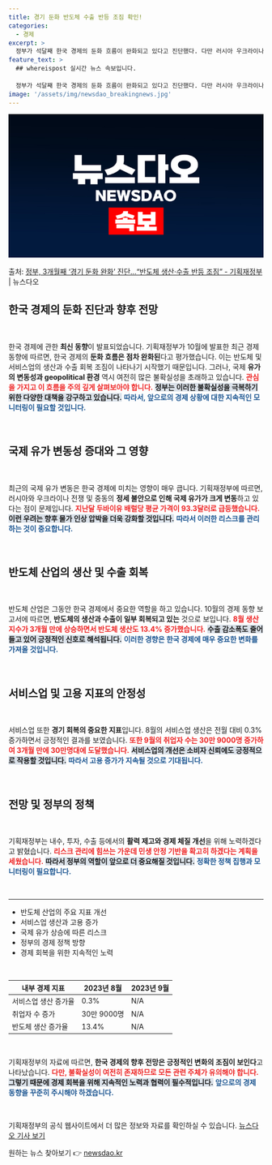 ```yaml
---
title: 경기 둔화 반도체 수출 반등 조짐 확인!
categories:
  - 경제
excerpt: >
  정부가 석달째 한국 경제의 둔화 흐름이 완화되고 있다고 진단했다. 다만 러시아 우크라이나 전쟁에 중동 정세 …
feature_text: >
  ## whereispost 실시간 뉴스 속보입니다.

  정부가 석달째 한국 경제의 둔화 흐름이 완화되고 있다고 진단했다. 다만 러시아 우크라이나 전쟁에 중동 정세 …
image: '/assets/img/newsdao_breakingnews.jpg'
---
```


![뉴스다오 속보](/assets/img/newsdao_breakingnews.jpg)

<p>출처: <a href="https://newsdao.kr/2158" rel="dofollow">정부, 3개월째 ‘경기 둔화 완화’ 진단…“반도체 생산·수출 반등 조짐” - 기획재정부</a> | 뉴스다오</p>

<h2 data-ke-size="size26">한국 경제의 둔화 진단과 향후 전망</h2>

<p data-ke-size="size16">&nbsp;</p>

한국 경제에 관한 **최신 동향**이 발표되었습니다. 기획재정부가 10월에 발표한 최근 경제동향에 따르면, 한국 경제의 **둔화 흐름은 점차 완화된**다고 평가했습니다. 이는 반도체 및 서비스업의 생산과 수출 회복 조짐이 나타나기 시작했기 때문입니다. 그러나, 국제 **유가의 변동성과 geopolitical 환경** 역시 여전히 많은 불확실성을 초래하고 있습니다. <b><span style="color: #ee2323;">관심을 가지고 이 흐름을 주의 깊게 살펴보아야 합니다.</span></b> <b><span style="background-color: #21538527;">정부는 이러한 불확실성을 극복하기 위한 다양한 대책을 강구하고 있습니다.</span></b> <b><span style="color: #1a5490;">따라서, 앞으로의 경제 상황에 대한 지속적인 모니터링이 필요할 것입니다.</span></b> 

<p data-ke-size="size16">&nbsp;</p>

<h2 data-ke-size="size26">국제 유가 변동성 증대와 그 영향</h2>

<p data-ke-size="size16">&nbsp;</p>

최근의 국제 유가 변동은 한국 경제에 미치는 영향이 매우 큽니다. 기획재정부에 따르면, 러시아와 우크라이나 전쟁 및 중동의 **정세 불안으로 인해 국제 유가가 크게 변동**하고 있다는 점이 문제입니다. <b><span style="color: #ee2323;">지난달 두바이유 배럴당 평균 가격이 93.3달러로 급등했습니다.</span></b> <b><span style="background-color: #21538527;">이런 우려는 향후 물가 인상 압박을 더욱 강화할 것입니다.</span></b> <b><span style="color: #1a5490;">따라서 이러한 리스크를 관리하는 것이 중요합니다.</span></b>

<p data-ke-size="size16">&nbsp;</p>

<h2 data-ke-size="size26">반도체 산업의 생산 및 수출 회복</h2>

<p data-ke-size="size16">&nbsp;</p>

반도체 산업은 그동안 한국 경제에서 중요한 역할을 하고 있습니다. 10월의 경제 동향 보고서에 따르면, **반도체의 생산과 수출이 일부 회복되고 있는** 것으로 보입니다. <b><span style="color: #ee2323;">8월 생산지수가 3개월 만에 상승하면서 반도체 생산도 13.4% 증가했습니다.</span></b> <b><span style="background-color: #21538527;">수출 감소폭도 줄어들고 있어 긍정적인 신호로 해석됩니다.</span></b> <b><span style="color: #1a5490;">이러한 경향은 한국 경제에 매우 중요한 변화를 가져올 것입니다.</span></b>

<p data-ke-size="size16">&nbsp;</p>

<h2 data-ke-size="size26">서비스업 및 고용 지표의 안정성</h2>

<p data-ke-size="size16">&nbsp;</p>

서비스업 또한 **경기 회복의 중요한 지표**입니다. 8월의 서비스업 생산은 전월 대비 0.3% 증가하면서 긍정적인 결과를 보였습니다. <b><span style="color: #ee2323;">또한 9월의 취업자 수는 30만 9000명 증가하여 3개월 만에 30만명대에 도달했습니다.</span></b> <b><span style="background-color: #21538527;">서비스업의 개선은 소비자 신뢰에도 긍정적으로 작용할 것입니다.</span></b> <b><span style="color: #1a5490;">따라서 고용 증가가 지속될 것으로 기대됩니다.</span></b>

<p data-ke-size="size16">&nbsp;</p>

<h2 data-ke-size="size26">전망 및 정부의 정책</h2>

<p data-ke-size="size16">&nbsp;</p>

기획재정부는 내수, 투자, 수출 등에서의 **활력 제고와 경제 체질 개선**을 위해 노력하겠다고 밝혔습니다. <b><span style="color: #ee2323;">리스크 관리에 힘쓰는 가운데 민생 안정 기반을 확고히 하겠다는 계획을 세웠습니다.</span></b> <b><span style="background-color: #21538527;">따라서 정부의 역할이 앞으로 더 중요해질 것입니다.</span></b> <b><span style="color: #1a5490;">정확한 정책 집행과 모니터링이 필요합니다.</span></b>

<p data-ke-size="size16">&nbsp;</p>

<hr>

<ul>
    <li>반도체 산업의 주요 지표 개선</li>
    <li>서비스업 생산과 고용 증가</li>
    <li>국제 유가 상승에 따른 리스크</li>
    <li>정부의 경제 정책 방향</li>
    <li>경제 회복을 위한 지속적인 노력</li>
</ul>

<p data-ke-size="size16">&nbsp;</p>

|내부 경제 지표|2023년 8월|2023년 9월|
|---|---|---|
|서비스업 생산 증가율|0.3%|N/A|
|취업자 수 증가|30만 9000명|N/A|
|반도체 생산 증가율|13.4%|N/A|

<p data-ke-size="size16">&nbsp;</p>

기획재정부의 자료에 따르면, **한국 경제의 향후 전망은 긍정적인 변화의 조짐이 보인다**고 나타났습니다. <b><span style="color: #ee2323;">다만, 불확실성이 여전히 존재하므로 모든 관련 주체가 유의해야 합니다.</span></b> <b><span style="background-color: #21538527;">그렇기 때문에 경제 회복을 위해 지속적인 노력과 협력이 필수적입니다.</span></b> <b><span style="color: #1a5490;">앞으로의 경제 동향을 꾸준히 주시해야 하겠습니다.</span></b>

<p data-ke-size="size16">&nbsp;</p> 

기획재정부의 공식 웹사이트에서 더 많은 정보와 자료를 확인하실 수 있습니다. [뉴스다오 기사 보기](https://newsdao.kr/2158) 

원하는 뉴스 찾아보기 👉 <a href="https://newsdao.kr" rel="dofollow">newsdao.kr</a>


